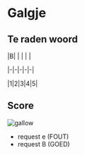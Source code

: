 # Galgje

## Te raden woord

|B| | | | |

|-|-|-|-|-|

|1|2|3|4|5|

## Score
![gallow](./images/2.png)

* request e (FOUT)
* request B (GOED)